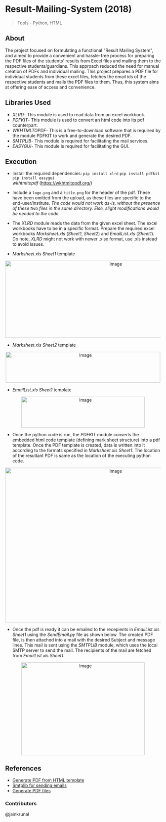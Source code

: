 # Result-Mailing-System (2018)

> Tools - Python, HTML

## About

The project focused on formulating a functional "Result Mailing System", and aimed to provide a convenient and hassle-free process for preparing the PDF files of the students' results from Excel files and mailing them to the respective students/guardians. This approach reduced the need for manual creation of PDFs and individual mailing. This project prepares a PDF file for individual students from these excel files, fetches the email ids of the respective students and mails the PDF files to them. Thus, this system aims at offering ease of access and convenience.

## Libraries Used

-	*XLRD*- This module is used to read data from an excel workbook.
-	*PDFKIT*- This module is used to convert an html code into its pdf counterpart.
-	*WKHTMLTOPDF*- This is a free-to-download software that is required by the module PDFKIT to work and generate the desired PDF.
-	*SMTPLIB*- This module is required for facilitating the mail services.
-	*EASYGUI*- This module is required for facilitating the GUI.

## Execution

- Install the required dependencies: 
`pip install xlrd`  `pip install pdfkit` `pip install easygui` <br>
*wkhtmltopdf* (https://wkhtmltopdf.org/)

- Include a `logo.png` and a `title.png` for the header of the pdf. These have been omitted from the upload, as these files are specific to the end-user/institute. *The code would not work as-is, without the presence of these two files in the same directory. Else, slight modifications would be needed to the code.*

- The *XLRD* module reads the data from the given excel sheet. The excel workbooks have to be in a specific format. Prepare the required excel workbooks *Marksheet.xls* (*Sheet1*, *Sheet2*) and *EmailList.xls* (*Sheet1*). Do note, *XLRD* might not work with newer .xlsx format, use .xls instead to avoid issues.

- *Marksheet.xls* *Sheet1* template
<p align="center">
<img src="https://github.com/divitvasu/Result-Mailing-System/assets/30820920/ca671516-ca71-450c-8a8e-ff3d4f44c0c7" alt="Image" width="700" height="250">
</p>

- *Marksheet.xls* *Sheet2* template
<p align="center">
<img src="https://github.com/divitvasu/Result-Mailing-System/assets/30820920/aee90d5f-f861-439f-a03f-e386193641e1" alt="Image" width="500" height="100">
</p>

- *EmailList.xls* *Sheet1* template
<p align="center">
<img src="https://github.com/divitvasu/Result-Mailing-System/assets/30820920/43611a6c-29cc-43b2-a133-60186c655792" alt="Image" width="400" height="100">
</p>

- Once the python code is run, the *PDFKIT* module converts the embedded html code template (defining mark sheet structure) into a pdf template. Once the PDF template is created, data is written into it according to the formats specified in *Marksheet.xls* *Sheet1*. The location of the resultant PDF is same as the location of the executing python code.
<p align="center">
<img src="https://github.com/divitvasu/Result-Mailing-System/assets/30820920/844b5c28-e53f-4f83-bd17-6726b0e3f14d" alt="Image" width="700" height="500">
</p>

- Once the pdf is ready it can be emailed to the recepients in *EmailList.xls* *Sheet1* using the *SendEmail.py* file as shown below. The created PDF file, is then attached into a mail with the desired Subject and message lines. This mail is sent using the *SMTPLIB* module, which uses the local SMTP server to send the mail. The recipients of the mail are fetched from *EmailList.xls* *Sheet1*.
<p align="center">
<img src="https://github.com/divitvasu/Result-Mailing-System/assets/30820920/e6ae1592-c2d1-49f0-80d4-f85019ed82ea" alt="Image" width="400" height="300">
</p>
 
## References

* [Generate PDF from HTML template](https://stackoverflow.com/questions/12194467/python-wkhtmltopdf-to-generate-pdf)
*	[Smtplib for sending emails](https://docs.python.org/2/library/smtplib.html)
*	[Generate PDF files](https://micropyramid.com/blog/how-to-create-pdf-files-in-python-using-pdfkit/)

### Contributors
@jainkrunal
